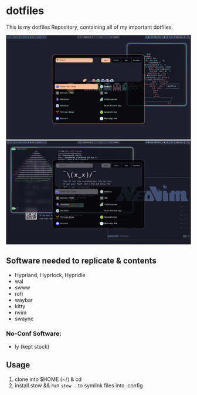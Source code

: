 # dotfiles
This is my dotfiles Repository, containing all of my important dotfiles.

![Example1](https://github.com/HilkopterBob/dotfiles/blob/main/example1.png?raw=true)  
![Example1](https://github.com/HilkopterBob/dotfiles/blob/main/example2.png?raw=true)  

## Software needed to replicate & contents
- Hyprland, Hyprlock, Hypridle
- wal
- swww
- rofi
- waybar
- kitty
- nvim
- swaync

### No-Conf Software:
- ly (kept stock)


## Usage

1. clone into $HOME (~/) & cd  
2. install stow && run `stow .` to symlink files into .config   


